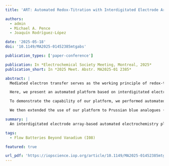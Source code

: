 ```yaml
---
title: 'ART: Automated Redox-Titration with Interdigitated Electrode Arrays for Energy Storage Materials'

authors:
  - admin
  - Michael A. Pence
  - Joaquín Rodríguez-López

date: '2025-05-18'
doi: '10.1149/MA2025-01452385mtgabs'

publication_types: ['paper-conference']

publication: In *Electrochemical Society Meeting, Montreal, 2025*
publication_short: In *2025 Meet. Abstr. MA2025-01 2385*

abstract: |
  Mediated electron transfer serves as the working principle of redox-targeting flow batteries (RTFBs), a promising technology that requires optimization across a vast parameter space, including different energy storage materials, redox mediators, and electrolyte conditions. The method of electrochemical surface interrogation scanning electrochemical microscopy (SI-SECM) has been developed to understand the mediated electron transfer process between a redox mediator and a surface-confined species. However, this technique is often labor-intensive, low-throughput, and incompatible with automation and thus limits its applications for systematic studies such as optimizing RTFBs.

  Here, we present an automated platform based on interdigitated electrode arrays (IDAs) that enables high-throughput redox-titration measurements. Leveraging Python libraries developed by our group, we seamlessly interface electrochemical workstations and hardware components such as a syringe pump, achieving full automation of tasks traditionally requiring human intervention.

  To demonstrate the capability of our platform, we performed automated redox-titration measurements on polypyrrole (PPy), a conductive polymer that has found uses in pseudocapacitors. A total number of 504 SI measurements were conducted in 50 hours, covering a broad parameter space that included different IDA electrode gap widths, PPy charging potential, voltammetric scan rates, and electrolyte concentrations, with hexaammineruthenium(III) (Ru(NH3)6³⁺) as the redox mediator. Our results demonstrated high reproducibility and revealed the effects of charging potential and electrolyte concentration on the charge storage behavior of PPy. Finite-element simulations further provided insights into the charge transfer kinetics between PPy and the redox mediator.

  We then extended the use of our platform to Prussian blue analogues (PBAs), a promising material for RTFBs to perform automated redox targeting experiments with different electrolytes and redox mediators. The high-throughput, programmable, and versatile nature of our platform establishes a practical way for advanced investigations into systems that require large-scale combinatorial studies.

summary: |
  An interdigitated electrode array-based automated electrochemistry platform to study the mediated electron transfer processes of electrodeposited redox-active polymer and Prussian blue via automated redox titration measurements.

tags:
  - Flow Batteries Beyond Vanadium (I08)

featured: true

url_pdf: 'https://iopscience.iop.org/article/10.1149/MA2025-01452385mtgabs/meta'
---
```

